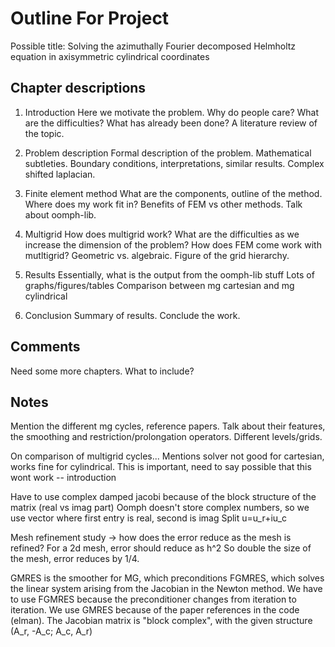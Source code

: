 # Outline For Project

Possible title:
	Solving the azimuthally Fourier decomposed Helmholtz equation in axisymmetric cylindrical coordinates

## Chapter descriptions

1. Introduction
	Here we motivate the problem.
	Why do people care?
	What are the difficulties?
	What has already been done?
	A literature review of the topic.

2. Problem description
	Formal description of the problem.
	Mathematical subtleties.
	Boundary conditions, interpretations, similar results.
	Complex shifted laplacian.

3. Finite element method
	What are the components, outline of the method.
	Where does my work fit in?
	Benefits of FEM vs other methods.
	Talk about oomph-lib.

4. Multigrid
	How does multigrid work?
	What are the difficulties as we increase the dimension of the problem?
	How does FEM come work with mutltigrid?
	Geometric vs. algebraic.
	Figure of the grid hierarchy.

5. Results
	Essentially, what is the output from the oomph-lib stuff
	Lots of graphs/figures/tables
	Comparison between mg cartesian and mg cylindrical

6. Conclusion 
	Summary of results.
	Conclude the work.

## Comments

Need some more chapters. What to include?



## Notes

Mention the different mg cycles, reference papers.
Talk about their features, the smoothing and restriction/prolongation operators.
Different levels/grids.

On comparison of multigrid cycles...
Mentions solver not good for cartesian, works fine for cylindrical.
This is important, need to say possible that this wont work -- introduction

Have to use complex damped jacobi because of the block structure of the matrix (real vs imag part)
Oomph doesn't store complex numbers, so we use vector where first entry is real, second is imag
Split u=u_r+iu_c

Mesh refinement study -> how does the error reduce as the mesh is refined?
For a 2d mesh, error should reduce as h^2
So double the size of the mesh, error reduces by 1/4.


GMRES is the smoother for MG, which preconditions FGMRES, which solves the linear system arising from the Jacobian in the Newton method.
We have to use FGMRES because the preconditioner changes from iteration to iteration.
We use GMRES because of the paper references in the code (elman).
The Jacobian matrix is "block complex", with the given structure (A_r, -A_c; A_c, A_r) 


